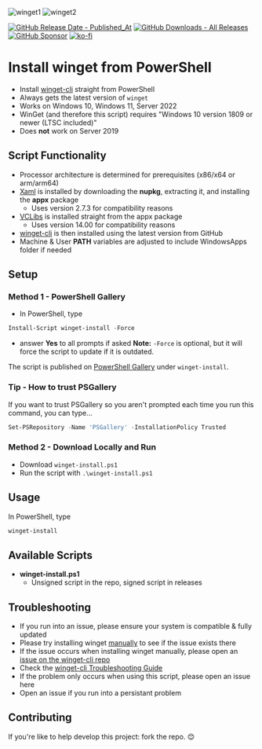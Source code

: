 ![winget1](https://github.com/asheroto/winget-install/assets/49938263/d71ba39a-1799-4306-bc37-a980241a4f32)
![winget2](https://github.com/asheroto/winget-install/assets/49938263/8658cddb-864d-462b-bb75-bf4c06cc625c)

[![GitHub Release Date - Published_At](https://img.shields.io/github/release-date/asheroto/winget-installer)](https://github.com/asheroto/winget-installer/releases)
[![GitHub Downloads - All Releases](https://img.shields.io/github/downloads/asheroto/winget-installer/total)](https://github.com/asheroto/winget-installer/releases)
[![GitHub Sponsor](https://img.shields.io/github/sponsors/asheroto?label=Sponsor&logo=GitHub)](https://github.com/sponsors/asheroto)
[![ko-fi](https://ko-fi.com/img/githubbutton_sm.svg)](https://ko-fi.com/asheroto)
# Install winget from PowerShell
- Install [winget-cli](https://github.com/microsoft/winget-cli) straight from PowerShell
- Always gets the latest version of `winget`
- Works on Windows 10, Windows 11, Server 2022
- WinGet (and therefore this script) requires "Windows 10 version 1809 or newer (LTSC included)"
- Does **not** work on Server 2019

## Script Functionality
- Processor architecture is determined for prerequisites (x86/x64 or arm/arm64)
- [Xaml](https://www.nuget.org/packages/Microsoft.UI.Xaml/) is installed by downloading the **nupkg**, extracting it, and installing the **appx** package
  - Uses version 2.7.3 for compatibility reasons
- [VCLibs](https://docs.microsoft.com/en-gb/troubleshoot/developer/visualstudio/cpp/libraries/c-runtime-packages-desktop-bridge#how-to-install-and-update-desktop-framework-packages) is installed straight from the appx package
  - Uses version 14.00 for compatibility reasons
- [winget-cli](https://github.com/microsoft/winget-cli) is then installed using the latest version from GitHub
- Machine & User **PATH** variables are adjusted to include WindowsApps folder if needed

## Setup

### Method 1 - PowerShell Gallery

- In PowerShell, type
```powershell
Install-Script winget-install -Force
```
- answer **Yes** to all prompts if asked
**Note:** `-Force` is optional, but it will force the script to update if it is outdated.

The script is published on [PowerShell Gallery](https://www.powershellgallery.com/packages/winget-install) under `winget-install`.

### Tip - How to trust PSGallery

If you want to trust PSGallery so you aren't prompted each time you run this command, you can type...

```powershell
Set-PSRepository -Name 'PSGallery' -InstallationPolicy Trusted
```

### Method 2 - Download Locally and Run

- Download `winget-install.ps1`
- Run the script with `.\winget-install.ps1`

## Usage

In PowerShell, type

```powershell
winget-install
```

## Available Scripts

- **winget-install.ps1**
	- Unsigned script in the repo, signed script in releases

## Troubleshooting

- If you run into an issue, please ensure your system is compatible & fully updated
- Please try installing winget [manually](https://github.com/microsoft/winget-cli#manually-update) to see if the issue exists there
- If the issue occurs when installing winget manually, please open an [issue on the winget-cli repo](https://github.com/microsoft/winget-cli/issues)
- Check the [winget-cli Troubleshooting Guide](https://github.com/microsoft/winget-cli/blob/master/doc/troubleshooting/README.md)
- If the problem only occurs when using this script, please open an issue here
- Open an issue if you run into a persistant problem

## Contributing
If you're like to help develop this project: fork the repo. 😊